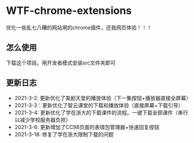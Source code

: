 # WTF-chrome-extensions

优化一些乱七八糟的网站用的chrome插件，还我网页体验！！！

## 怎么使用

下载这个项目。用开发者模式安装src文件夹即可

## 更新日志

- 2021-3-2: 更新优化了美剧天堂的播放体验（下一集按钮+播放器直接全屏幕）
- 2021-3-3：更新优化了智云课堂的下载和播放体验（直接屏幕+下载引导）
- 2021-3-4: 更新优化了学在浙大的下载课件的流程。一键下载全部课件（串行以减少学校服务器负担）
- 2021-3-6: 更新增加了CC98页面的表情包管理器+快速回复按钮
- 2021-3-18: 修复了学在浙大限制下载的问题